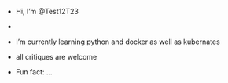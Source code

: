 -  Hi, I’m @Test12T23

-  
-  I’m currently learning python and docker as well as kubernates
-  all critiques are welcome
-  Fun fact: ...

<!---
Test12T23/Test12T23 is a ✨ special ✨ repository because its `README.md` (this file) appears on your GitHub profile.
You can click the Preview link to take a look at your changes.
--->

